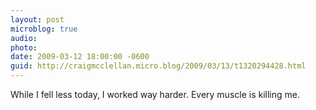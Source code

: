 ```yaml
---
layout: post
microblog: true
audio: 
photo: 
date: 2009-03-12 18:00:00 -0600
guid: http://craigmcclellan.micro.blog/2009/03/13/t1320294428.html
---
```

While I fell less today, I worked way harder. Every muscle is killing me.
